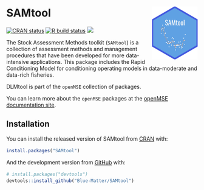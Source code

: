 
<!-- README.md is generated from README.Rmd. Please edit that file -->

# SAMtool <img src='man/figures/logo.png' align="right" height="139" />

<!-- badges: start -->

[![CRAN
status](https://www.r-pkg.org/badges/version/SAMtool)](https://CRAN.R-project.org/package=SAMtool)
[![R build
status](https://github.com/Blue-Matter/SAMtool/workflows/R-CMD-check/badge.svg)](https://github.com/Blue-Matter/SAMtool/actions)
[![](https://img.shields.io/badge/devel%20version-1.1.0-blue.svg)](https://github.com/blue-matter/SAMtool)
<!-- badges: end -->

The Stock Assessment Methods toolkit (`SAMtool`) is a collection of
assessment methods and management procedures that have been developed
for more data-intensive applications. This package includes the Rapid
Conditioning Model for conditioning operating models in data-moderate
and data-rich fisheries.

DLMtool is part of the `openMSE` collection of packages.

You can learn more about the `openMSE` packages at the [openMSE
documentation site](https://openMSE.com).

## Installation

You can install the released version of SAMtool from
[CRAN](https://CRAN.R-project.org) with:

``` r
install.packages("SAMtool")
```

And the development version from [GitHub](https://github.com/) with:

``` r
# install.packages("devtools")
devtools::install_github("Blue-Matter/SAMtool")
```
